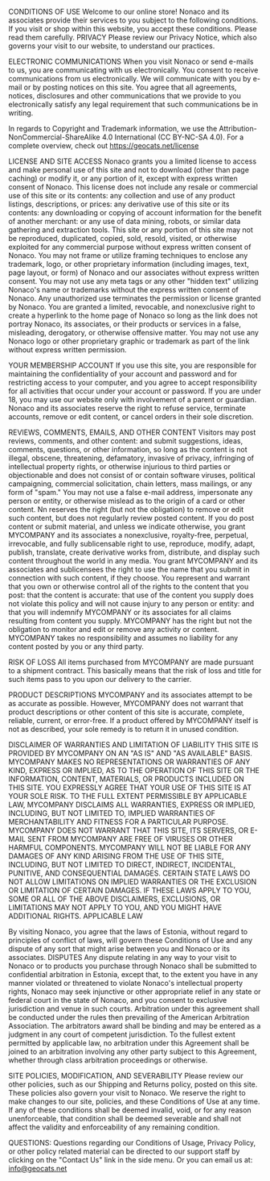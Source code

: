 CONDITIONS OF USE Welcome to our online store! Nonaco and its associates provide their services to you subject to the following conditions. If you visit or shop within this website, you accept these conditions. Please read them carefully. PRIVACY Please review our Privacy Notice, which also governs your visit to our website, to understand our practices.

ELECTRONIC COMMUNICATIONS When you visit Nonaco or send e-mails to us, you are communicating with us electronically. You consent to receive communications from us electronically. We will communicate with you by e-mail or by posting notices on this site. You agree that all agreements, notices, disclosures and other communications that we provide to you electronically satisfy any legal requirement that such communications be in writing.

In regards to Copyright and Trademark information, we use the Attribution-NonCommercial-ShareAlike 4.0 International (CC BY-NC-SA 4.0). For a complete overview, check out https://geocats.net/license

LICENSE AND SITE ACCESS Nonaco grants you a limited license to access and make personal use of this site and not to download (other than page caching) or modify it, or any portion of it, except with express written consent of Nonaco. This license does not include any resale or commercial use of this site or its contents: any collection and use of any product listings, descriptions, or prices: any derivative use of this site or its contents: any downloading or copying of account information for the benefit of another merchant: or any use of data mining, robots, or similar data gathering and extraction tools. This site or any portion of this site may not be reproduced, duplicated, copied, sold, resold, visited, or otherwise exploited for any commercial purpose without express written consent of Nonaco. You may not frame or utilize framing techniques to enclose any trademark, logo, or other proprietary information (including images, text, page layout, or form) of Nonaco and our associates without express written consent. You may not use any meta tags or any other "hidden text" utilizing Nonaco's name or trademarks without the express written consent of Nonaco. Any unauthorized use terminates the permission or license granted by Nonaco. You are granted a limited, revocable, and nonexclusive right to create a hyperlink to the home page of Nonaco so long as the link does not portray Nonaco, its associates, or their products or services in a false, misleading, derogatory, or otherwise offensive matter. You may not use any Nonaco logo or other proprietary graphic or trademark as part of the link without express written permission.

YOUR MEMBERSHIP ACCOUNT If you use this site, you are responsible for maintaining the confidentiality of your account and password and for restricting access to your computer, and you agree to accept responsibility for all activities that occur under your account or password. If you are under 18, you may use our website only with involvement of a parent or guardian. Nonaco and its associates reserve the right to refuse service, terminate accounts, remove or edit content, or cancel orders in their sole discretion.

REVIEWS, COMMENTS, EMAILS, AND OTHER CONTENT Visitors may post reviews, comments, and other content: and submit suggestions, ideas, comments, questions, or other information, so long as the content is not illegal, obscene, threatening, defamatory, invasive of privacy, infringing of intellectual property rights, or otherwise injurious to third parties or objectionable and does not consist of or contain software viruses, political campaigning, commercial solicitation, chain letters, mass mailings, or any form of "spam." You may not use a false e-mail address, impersonate any person or entity, or otherwise mislead as to the origin of a card or other content. Nn reserves the right (but not the obligation) to remove or edit such content, but does not regularly review posted content. If you do post content or submit material, and unless we indicate otherwise, you grant MYCOMPANY and its associates a nonexclusive, royalty-free, perpetual, irrevocable, and fully sublicensable right to use, reproduce, modify, adapt, publish, translate, create derivative works from, distribute, and display such content throughout the world in any media. You grant MYCOMPANY and its associates and sublicensees the right to use the name that you submit in connection with such content, if they choose. You represent and warrant that you own or otherwise control all of the rights to the content that you post: that the content is accurate: that use of the content you supply does not violate this policy and will not cause injury to any person or entity: and that you will indemnify MYCOMPANY or its associates for all claims resulting from content you supply. MYCOMPANY has the right but not the obligation to monitor and edit or remove any activity or content. MYCOMPANY takes no responsibility and assumes no liability for any content posted by you or any third party.

RISK OF LOSS All items purchased from MYCOMPANY are made pursuant to a shipment contract. This basically means that the risk of loss and title for such items pass to you upon our delivery to the carrier.

PRODUCT DESCRIPTIONS MYCOMPANY and its associates attempt to be as accurate as possible. However, MYCOMPANY does not warrant that product descriptions or other content of this site is accurate, complete, reliable, current, or error-free. If a product offered by MYCOMPANY itself is not as described, your sole remedy is to return it in unused condition.

DISCLAIMER OF WARRANTIES AND LIMITATION OF LIABILITY THIS SITE IS PROVIDED BY MYCOMPANY ON AN "AS IS" AND "AS AVAILABLE" BASIS. MYCOMPANY MAKES NO REPRESENTATIONS OR WARRANTIES OF ANY KIND, EXPRESS OR IMPLIED, AS TO THE OPERATION OF THIS SITE OR THE INFORMATION, CONTENT, MATERIALS, OR PRODUCTS INCLUDED ON THIS SITE. YOU EXPRESSLY AGREE THAT YOUR USE OF THIS SITE IS AT YOUR SOLE RISK. TO THE FULL EXTENT PERMISSIBLE BY APPLICABLE LAW, MYCOMPANY DISCLAIMS ALL WARRANTIES, EXPRESS OR IMPLIED, INCLUDING, BUT NOT LIMITED TO, IMPLIED WARRANTIES OF MERCHANTABILITY AND FITNESS FOR A PARTICULAR PURPOSE. MYCOMPANY DOES NOT WARRANT THAT THIS SITE, ITS SERVERS, OR E-MAIL SENT FROM MYCOMPANY ARE FREE OF VIRUSES OR OTHER HARMFUL COMPONENTS. MYCOMPANY WILL NOT BE LIABLE FOR ANY DAMAGES OF ANY KIND ARISING FROM THE USE OF THIS SITE, INCLUDING, BUT NOT LIMITED TO DIRECT, INDIRECT, INCIDENTAL, PUNITIVE, AND CONSEQUENTIAL DAMAGES. CERTAIN STATE LAWS DO NOT ALLOW LIMITATIONS ON IMPLIED WARRANTIES OR THE EXCLUSION OR LIMITATION OF CERTAIN DAMAGES. IF THESE LAWS APPLY TO YOU, SOME OR ALL OF THE ABOVE DISCLAIMERS, EXCLUSIONS, OR LIMITATIONS MAY NOT APPLY TO YOU, AND YOU MIGHT HAVE ADDITIONAL RIGHTS. APPLICABLE LAW

By visiting Nonaco, you agree that the laws of Estonia, without regard to principles of conflict of laws, will govern these Conditions of Use and any dispute of any sort that might arise between you and Nonaco or its associates. DISPUTES Any dispute relating in any way to your visit to Nonaco or to products you purchase through Nonaco shall be submitted to confidential arbitration in Estonia, except that, to the extent you have in any manner violated or threatened to violate Nonaco's intellectual property rights, Nonaco may seek injunctive or other appropriate relief in any state or federal court in the state of Nonaco, and you consent to exclusive jurisdiction and venue in such courts. Arbitration under this agreement shall be conducted under the rules then prevailing of the American Arbitration Association. The arbitrators award shall be binding and may be entered as a judgment in any court of competent jurisdiction. To the fullest extent permitted by applicable law, no arbitration under this Agreement shall be joined to an arbitration involving any other party subject to this Agreement, whether through class arbitration proceedings or otherwise.

SITE POLICIES, MODIFICATION, AND SEVERABILITY Please review our other policies, such as our Shipping and Returns policy, posted on this site. These policies also govern your visit to Nonaco. We reserve the right to make changes to our site, policies, and these Conditions of Use at any time. If any of these conditions shall be deemed invalid, void, or for any reason unenforceable, that condition shall be deemed severable and shall not affect the validity and enforceability of any remaining condition.

QUESTIONS: Questions regarding our Conditions of Usage, Privacy Policy, or other policy related material can be directed to our support staff by clicking on the "Contact Us" link in the side menu. Or you can email us at: info@geocats.net